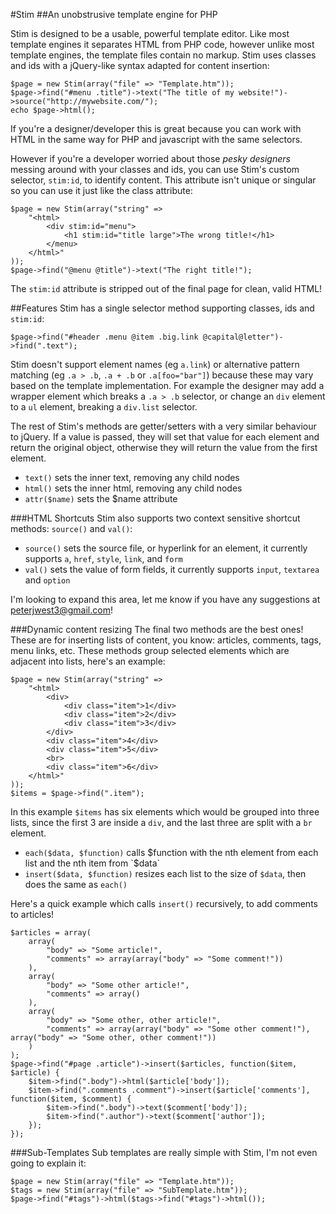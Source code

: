 #Stim
##An unobstrusive template engine for PHP

Stim is designed to be a usable, powerful template editor. Like most template engines it separates HTML from PHP code, however unlike most template engines, the template files contain no markup. Stim uses classes and ids with a jQuery-like syntax adapted for content insertion:

    $page = new Stim(array("file" => "Template.htm"));
    $page->find("#menu .title")->text("The title of my website!")->source("http://mywebsite.com/");
	echo $page->html();

If you're a designer/developer this is great because you can work with HTML in the same way for PHP and javascript with the same selectors.

However if you're a developer worried about those *pesky designers* messing around with your classes and ids, you can use Stim's custom selector, `stim:id`, to identify content. This attribute isn't unique or singular so you can use it just like the class attribute:

	$page = new Stim(array("string" =>
		"<html>
			<div stim:id="menu">
				<h1 stim:id="title large">The wrong title!</h1>
			</menu>
		</html>"
	));
    $page->find("@menu @title")->text("The right title!");
	
The `stim:id` attribute is stripped out of the final page for clean, valid HTML!

##Features
Stim has a single selector method supporting classes, ids and `stim:id`:

    $page->find("#header .menu @item .big.link @capital@letter")->find(".text");

Stim doesn't support element names (eg `a.link`) or alternative pattern matching (eg `.a > .b`, `.a + .b` or `.a[foo="bar"]`) because these may vary based on the template implementation. For example the designer may add a wrapper element which breaks a `.a > .b` selector, or change an `div` element to a `ul` element, breaking a `div.list` selector.

The rest of Stim's methods are getter/setters with a very similar behaviour to jQuery. If a value is passed, they will set that value for each element and return the original object, otherwise they will return the value from the first element.

- `text()` sets the inner text, removing any child nodes
- `html()` sets the inner html, removing any child nodes
- `attr($name)` sets the $name attribute 

###HTML Shortcuts
Stim also supports two context sensitive shortcut methods: `source()` and `val()`:
- `source()` sets the source file, or hyperlink for an element, it currently supports `a`, `href`, `style`, `link`, and `form`
- `val()` sets the value of form fields, it currently supports `input`, `textarea` and `option`

I'm looking to expand this area, let me know if you have any suggestions at <peterjwest3@gmail.com>!

###Dynamic content resizing
The final two methods are the best ones! These are for inserting lists of content, you know: articles, comments, tags, menu links, etc. These methods group selected elements which are adjacent into lists, here's an example:
    
	$page = new Stim(array("string" =>
		"<html>
			<div>
				<div class="item">1</div>
				<div class="item">2</div>
				<div class="item">3</div>
			</div>
			<div class="item">4</div>
			<div class="item">5</div>
			<br>
			<div class="item">6</div>
		</html>"
	));
    $items = $page->find(".item");
	
In this example `$items` has six elements which would be grouped into three lists, since the first 3 are inside a `div`, and the last three are split with a `br` element.

- `each($data, $function)` calls $function with the nth element from each list and the nth item from `$data`
- `insert($data, $function)` resizes each list to the size of `$data`, then does the same as `each()`

Here's a quick example which calls `insert()` recursively, to add comments to articles!

	$articles = array(
		array(
			"body" => "Some article!", 
			"comments" => array(array("body" => "Some comment!"))
		),
		array(
			"body" => "Some other article!", 
			"comments" => array()
		),
		array(
			"body" => "Some other, other article!", 
			"comments" => array(array("body" => "Some other comment!"), array("body" => "Some other, other comment!"))
		)
	);
	$page->find("#page .article")->insert($articles, function($item, $article) {
		$item->find(".body")->html($article['body']); 
		$item->find(".comments .comment")->insert($article['comments'], function($item, $comment) {
			$item->find(".body")->text($comment['body']);
			$item->find(".author")->text($comment['author']);
		});
	});

###Sub-Templates
Sub templates are really simple with Stim, I'm not even going to explain it:

	$page = new Stim(array("file" => "Template.htm"));
	$tags = new Stim(array("file" => "SubTemplate.htm"));
	$page->find("#tags")->html($tags->find("#tags")->html());
